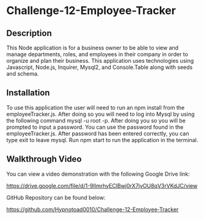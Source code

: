 # Challenge-12-Employee-Tracker

## Description

This Node application is for a business owner to be able to view and manage departments, roles, and employees in their company in order to organize and plan their business. This application uses technologies using Javascript, Node.js, Inquirer, Mysql2, and Console.Table along with seeds and schema.


## Installation

To use this application the user will need to run an npm install from the employeeTracker.js. After doing so you will need to log into Mysql by using the following command mysql -u root -p. After doing you so you will be prompted to input a password. You can use the password found in the employeeTracker.js. After password has been entered correctly, you can type exit to leave mysql. Run npm start to run the application in the terminal.

## Walkthrough Video

You can view a video demonstration with the following Google Drive link:

https://drive.google.com/file/d/1-9lImrhyEClBwj0rX7jvOU8qV3rVKdJC/view

GitHub Repository can be found below:

https://github.com/Hypnotoad0010/Challenge-12-Employee-Tracker



